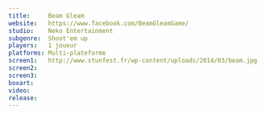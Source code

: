 ```yaml
---
title:     Beam Gleam
website:   https://www.facebook.com/BeamGleamGame/
studio:    Neko Entertainment
subgenre:  Shoot'em up
players:   1 joueur
platforms: Multi-plateforme
screen1:   http://www.stunfest.fr/wp-content/uploads/2014/03/beam.jpg
screen2:
screen3:
boxart:
video:
release:
---
```

